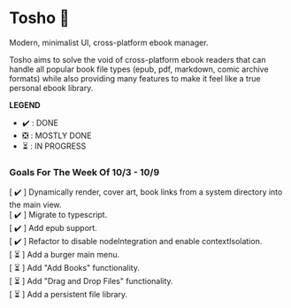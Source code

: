 # Tosho :book:

Modern, minimalist UI, cross-platform ebook manager.

Tosho aims to solve the void of cross-platform ebook readers that can handle all popular book file types (epub, pdf, markdown, comic archive formats) while also providing many features to make it feel like a true personal ebook library.

**LEGEND**

- :heavy_check_mark: : DONE
- :negative_squared_cross_mark: : MOSTLY DONE
- :hourglass_flowing_sand: : IN PROGRESS

### Goals For The Week Of 10/3 - 10/9

[ :heavy_check_mark: ] Dynamically render, cover art, book links from a system directory into the main view. <br>
[ :heavy_check_mark: ] Migrate to typescript. <br>
[ :heavy_check_mark: ] Add epub support. <br>
[ :heavy_check_mark: ] Refactor to disable nodeIntegration and enable contextIsolation. <br>
[ :hourglass_flowing_sand: ] Add a burger main menu. <br>
[ :hourglass_flowing_sand: ] Add "Add Books" functionality. <br>
[ :hourglass_flowing_sand: ] Add "Drag and Drop Files" functionality. <br>
[ :hourglass_flowing_sand: ] Add a persistent file library. <br>
